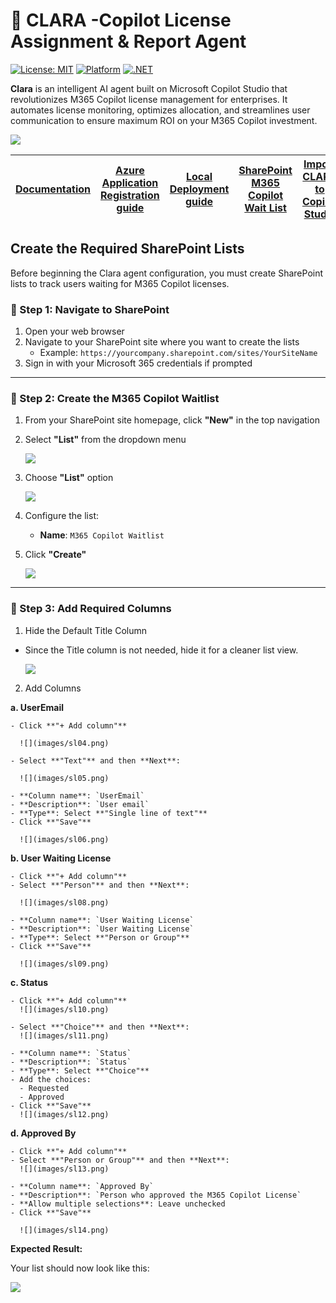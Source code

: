 # 👧 CLARA -Copilot License Assignment & Report Agent

[![License: MIT](https://img.shields.io/badge/License-MIT-yellow.svg)](https://opensource.org/licenses/MIT)
[![Platform](https://img.shields.io/badge/Platform-Microsoft%20Copilot%20Studio-blue)](https://copilotstudio.microsoft.com/)
[![.NET](https://img.shields.io/badge/.NET-REST%20API-purple)](https://dotnet.microsoft.com/)

**Clara** is an intelligent AI agent built on Microsoft Copilot Studio that revolutionizes M365 Copilot license management for enterprises. It automates license monitoring, optimizes allocation, and streamlines user communication to ensure maximum ROI on your M365 Copilot investment.

![](images/Clara.png)

| [Documentation](https://github.com/luishdemetrio/clara-copilot-agent) |  [Azure Application Registration guide ](https://github.com/luishdemetrio/clara-copilot-agent/blob/main/docs/azure_deployment.md)  | [Local Deployment guide](https://github.com/luishdemetrio/clara-copilot-agent/blob/main/docs/local_deployment.md) |[SharePoint M365 Copilot Wait List](https://github.com/luishdemetrio/clara-copilot-agent/blob/main/docs/sharepoint_deployment.md) |[Import CLARA to Copilot Studio](https://github.com/luishdemetrio/clara-copilot-agent/blob/main/docs/import_clara.md)
| ---- | ---- | ---- |  ---- | ---- |  


## Create the Required SharePoint Lists

Before beginning the Clara agent configuration,  you must create SharePoint lists to track users waiting for M365 Copilot licenses.

### 🧱  Step 1: Navigate to SharePoint

1. Open your web browser
2. Navigate to your SharePoint site where you want to create the lists
   - Example: `https://yourcompany.sharepoint.com/sites/YourSiteName`
3. Sign in with your Microsoft 365 credentials if prompted

---
### 🧱  Step 2: Create the M365 Copilot Waitlist

1. From your SharePoint site homepage, click **"New"** in the top navigation
2. Select **"List"** from the dropdown menu 

   ![](images/sl01.png)
   
3. Choose **"List"** option

   ![](images/sl02.png)
   
4. Configure the list:
   - **Name**: `M365 Copilot Waitlist`
   
5. Click **"Create"**

   ![](images/sl03.png)

---
### 🧱  Step 3: Add Required Columns

1. Hide the Default Title Column

 - Since the Title column is not needed, hide it for a cleaner list view.

   ![](images/sl07.png)

2. Add Columns

  **a. UserEmail**
  
    - Click **"+ Add column"**

      ![](images/sl04.png)
  
    - Select **"Text"** and then **Next**:
 
      ![](images/sl05.png)
  
    - **Column name**: `UserEmail`
    - **Description**: `User email`
    - **Type**: Select **"Single line of text"**
    - Click **"Save"**

      ![](images/sl06.png)

  **b. User Waiting License**
  
    - Click **"+ Add column"**
    - Select **"Person"** and then **Next**:

      ![](images/sl08.png)
  
    - **Column name**: `User Waiting License`
    - **Description**: `User Waiting License`
    - **Type**: Select **"Person or Group"**
    - Click **"Save"**

      ![](images/sl09.png)

 **c. Status**
 
    - Click **"+ Add column"**
      ![](images/sl10.png)

    - Select **"Choice"** and then **Next**:
      ![](images/sl11.png)
  
    - **Column name**: `Status`
    - **Description**: `Status`
    - **Type**: Select **"Choice"**
    - Add the choices:
      - Requested
      - Approved
    - Click **"Save"**
      ![](images/sl12.png)
  
 **d. Approved By**
 
    - Click **"+ Add column"**
    - Select **"Person or Group"** and then **Next**:
      ![](images/sl13.png)
  
    - **Column name**: `Approved By`
    - **Description**: `Person who approved the M365 Copilot License`
    - **Allow multiple selections**: Leave unchecked
    - Click **"Save"**

      ![](images/sl14.png)

**Expected Result:**

Your list should now look like this:

![](images/sl15.png)